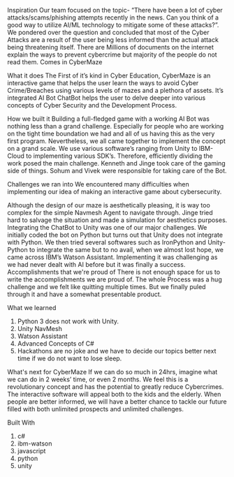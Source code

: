 Inspiration
Our team focused on the topic- “There have been a lot of cyber attacks/scams/phishing attempts recently in the news. Can you think of a good way to utilize AI/ML technology to mitigate some of these attacks?”. We pondered over the question and concluded that most of the Cyber Attacks are a result of the user being less informed than the actual attack being threatening itself. There are Millions of documents on the internet explain the ways to prevent cybercrime but majority of the people do not read them. Comes in CyberMaze

What it does
The First of it’s kind in Cyber Education, CyberMaze is an interactive game that helps the user learn the ways to avoid Cyber Crime/Breaches using various levels of mazes and a plethora of assets. It’s integrated AI Bot ChatBot helps the user to delve deeper into various concepts of Cyber Security and the Development Process.

How we built it
Building a full-fledged game with a working AI Bot was nothing less than a grand challenge. Especially for people who are working on the tight time boundation we had and all of us having this as the very first program. Nevertheless, we all came together to implement the concept on a grand scale. We use various software’s ranging from Unity to IBM-Cloud to implementing various SDK’s. Therefore, efficiently dividing the work posed the main challenge. Kenneth and Jinge took care of the gaming side of things. Sohum and Vivek were responsible for taking care of the Bot.

Challenges we ran into
We encountered many difficulties when implementing our idea of making an interactive game about cybersecurity.

Although the design of our maze is aesthetically pleasing, it is way too complex for the simple Navmesh Agent to navigate through. Jinge tried hard to salvage the situation and made a simulation for aesthetics purposes.
Integrating the ChatBot to Unity was one of our major challenges. We initially coded the bot on Python but turns out that Unity does not integrate with Python. We then tried several softwares such as IronPython and Unity-Python to integrate the same but to no avail, when we almost lost hope, we came across IBM’s Watson Assistant. Implementing it was challenging as we had never dealt with AI before but it was finally a success.
Accomplishments that we're proud of
There is not enough space for us to write the accomplishments we are proud of. The whole Process was a hug challenge and we felt like quitting multiple times. But we finally puled through it and have a somewhat presentable product.

What we learned
1. Python 3 does not work with Unity.
2. Unity NavMesh
3. Watson Assistant
4. Advanced Concepts of C#
5. Hackathons are no joke and we have to decide our topics better next time if we do not want to lose sleep.

What's next for CyberMaze
If we can do so much in 24hrs, imagine what we can do in 2 weeks’ time, or even 2 months. We feel this is a revolutionary concept and has the potential to greatly reduce Cybercrimes. The interactive software will appeal both to the kids and the elderly. When people are better informed, we will have a better chance to tackle our future filled with both unlimited prospects and unlimited challenges.

Built With
1. c#
2. ibm-watson
3. javascript
4. python
5. unity
